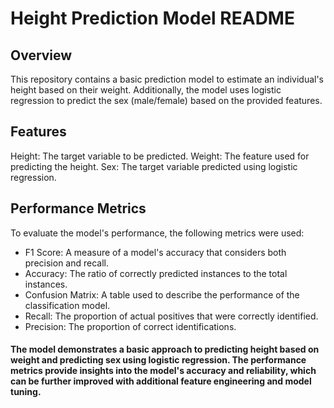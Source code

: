 # Height Prediction Model README
## Overview
This repository contains a basic prediction model to estimate an individual's height based on their weight. Additionally, the model uses logistic regression to predict the sex (male/female) based on the provided features.

## Features
Height: The target variable to be predicted.
Weight: The feature used for predicting the height.
Sex: The target variable predicted using logistic regression.

## Performance Metrics
To evaluate the model's performance, the following metrics were used:

* F1 Score: A measure of a model's accuracy that considers both precision and recall.
* Accuracy: The ratio of correctly predicted instances to the total instances.
* Confusion Matrix: A table used to describe the performance of the classification model.
* Recall: The proportion of actual positives that were correctly identified.
* Precision: The proportion of correct identifications.

#### The model demonstrates a basic approach to predicting height based on weight and predicting sex using logistic regression. The performance metrics provide insights into the model's accuracy and reliability, which can be further improved with additional feature engineering and model tuning.
